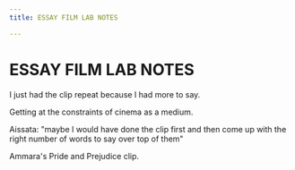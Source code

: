 ```yaml
---
title: ESSAY FILM LAB NOTES

---
```


# ESSAY FILM LAB NOTES

I just had the clip repeat because I had more to say.

Getting at the constraints of cinema as a medium.

Aissata: "maybe I would have done the clip first and then come up with the right number of words to say over top of them"

Ammara's Pride and Prejudice clip.

